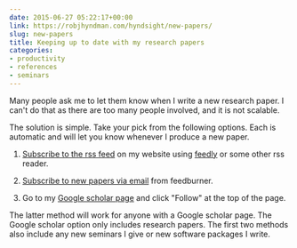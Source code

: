 ```yaml
---
date: 2015-06-27 05:22:17+00:00
link: https://robjhyndman.com/hyndsight/new-papers/
slug: new-papers
title: Keeping up to date with my research papers
categories:
- productivity
- references
- seminars
---
```


Many people ask me to let them know when I write a new research paper. I can't do that as there are too many people involved, and it is not scalable.

The solution is simple. Take your pick from the following options. Each is automatic and will let you know whenever I produce a new paper.




  1. [Subscribe to the rss feed](http://feeds.feedburner.com/ProfessorRobJHyndman) on my website using [feedly](http://feedly.com) or some other rss reader.


  2. [Subscribe to new papers via email](https://feedburner.google.com/fb/a/mailverify?uri=ProfessorRobJHyndman) from feedburner.


  3. Go to my [Google scholar page](https://scholar.google.com/citations?user=vamErfkAAAAJ&hl=en) and click "Follow" at the top of the page.


The latter method will work for anyone with a Google scholar page. The Google scholar option only includes research papers. The first two methods also include any new seminars I give or new software packages I write.
